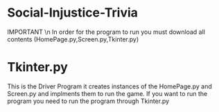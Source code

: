 # Social-Injustice-Trivia

IMPORTANT \n
In order for the program to run you must download all contents (HomePage.py,Screen.py,Tkinter.py) 

# Tkinter.py
This is the Driver Program it creates instances of the HomePage.py and Screen.py and implments them to run the game. 
If you want to run the program you need to run the program through Tkinter.py


